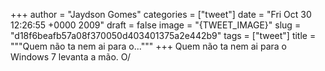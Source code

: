 
+++
author = "Jaydson Gomes"
categories = ["tweet"]
date = "Fri Oct 30 12:26:55 +0000 2009"
draft = false
image = "{TWEET_IMAGE}"
slug = "d18f6beafb57a08f370050d403401375a2e442b9"
tags = ["tweet"]
title = """Quem não ta nem ai para o..."""
+++
Quem não ta nem ai para o Windows 7 levanta a mão. O/
